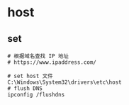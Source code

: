 # host

## set

```shell
# 根据域名查找 IP 地址
# https://www.ipaddress.com/

# set host 文件
C:\Windows\System32\drivers\etc\host
# flush DNS
ipconfig /flushdns
```
